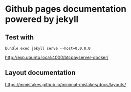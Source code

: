 # Github pages documentation powered by jekyll

## Test with 

```
bundle exec jekyll serve --host=0.0.0.0
```

http://exp.ubuntu.local:4000/btcpayserver-docker/

## Layout documentation

https://mmistakes.github.io/minimal-mistakes/docs/layouts/
